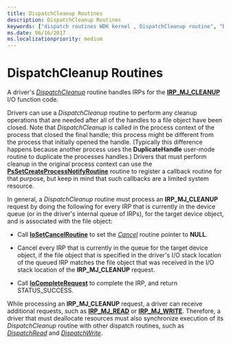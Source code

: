```yaml
---
title: DispatchCleanup Routines
description: DispatchCleanup Routines
keywords: ["dispatch routines WDK kernel , DispatchCleanup routine", "DispatchCleanup routine", "IRP_MJ_CLEANUP I/O function code", "deallocating resources WDK kernel", "unmapping hardware memory", "unmapping user-mode memory", "unlocking user-mode memory", "cleaning up resources WDK kernel", "spin locks WDK kernel", "cleanup dispatch routines WDK kernel"]
ms.date: 06/16/2017
ms.localizationpriority: medium
---
```


# DispatchCleanup Routines





A driver's [*DispatchCleanup*](/windows-hardware/drivers/ddi/wdm/nc-wdm-driver_dispatch) routine handles IRPs for the [**IRP\_MJ\_CLEANUP**](./irp-mj-cleanup.md) I/O function code.

Drivers can use a *DispatchCleanup* routine to perform any cleanup operations that are needed after all of the handles to a file object have been closed. Note that *DispatchCleanup* is called in the process context of the process that closed the final handle; this process might be different from the process that initially opened the handle. (Typically this difference happens because another process uses the **DuplicateHandle** user-mode routine to duplicate the processes handles.) Drivers that must perform cleanup in the original process context can use the [**PsSetCreateProcessNotifyRoutine**](/windows-hardware/drivers/ddi/ntddk/nf-ntddk-pssetcreateprocessnotifyroutine) routine to register a callback routine for that purpose, but keep in mind that such callbacks are a limited system resource.

In general, a *DispatchCleanup* routine must process an **IRP\_MJ\_CLEANUP** request by doing the following for every IRP that is currently in the device queue (or in the driver's internal queue of IRPs), for the target device object, and is associated with the file object:

-   Call [**IoSetCancelRoutine**](/windows-hardware/drivers/ddi/wdm/nf-wdm-iosetcancelroutine) to set the [*Cancel*](/windows-hardware/drivers/ddi/wdm/nc-wdm-driver_cancel) routine pointer to **NULL**.

-   Cancel every IRP that is currently in the queue for the target device object, if the file object that is specified in the driver's I/O stack location of the queued IRP matches the file object that was received in the I/O stack location of the **IRP\_MJ\_CLEANUP** request.

-   Call [**IoCompleteRequest**](/windows-hardware/drivers/ddi/wdm/nf-wdm-iocompleterequest) to complete the IRP, and return STATUS\_SUCCESS.

While processing an **IRP\_MJ\_CLEANUP** request, a driver can receive additional requests, such as [**IRP\_MJ\_READ**](./irp-mj-read.md) or [**IRP\_MJ\_WRITE**](./irp-mj-write.md). Therefore, a driver that must deallocate resources must also synchronize execution of its *DispatchCleanup* routine with other dispatch routines, such as [*DispatchRead*](/windows-hardware/drivers/ddi/wdm/nc-wdm-driver_dispatch) and [*DispatchWrite*](/windows-hardware/drivers/ddi/wdm/nc-wdm-driver_dispatch).

 

